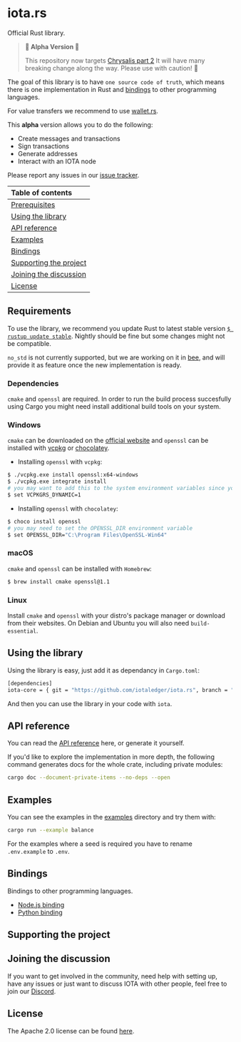# iota.rs

Official Rust library.  

> **🚧 Alpha Version 🚧**
>
> This repository now targets [Chrysalis part 2](https://roadmap.iota.org/chrysalis) It will have many breaking change along the way. Please use with caution! 🚧

The goal of this library is to have `one source code of truth`, which means there is one implementation in Rust and [bindings](#bindings) to other programming languages.

For value transfers we recommend to use [wallet.rs](https://github.com/iotaledger/wallet.rs).

This **alpha** version allows you to do the following:

* Create messages and transactions
* Sign transactions
* Generate addresses
* Interact with an IOTA node

Please report any issues in our [issue tracker](https://github.com/iotaledger/iota.rs/issues).

| Table of contents                                 |
| :------------------------------------------------ |
| [Prerequisites](#prerequisites)                   |
| [Using the library](#installing-the-library)      |
| [API reference](#api-reference)                   |
| [Examples](#examples)                             |
| [Bindings](#bindings)                             |
| [Supporting the project](#supporting-the-project) |
| [Joining the discussion](#joining-the-discussion) |
| [License](#license)                               |

## Requirements

To use the library, we recommend you update Rust to latest stable version [`$ rustup update stable`](https://github.com/rust-lang/rustup.rs#keeping-rust-up-to-date). Nightly should be fine but some changes might not be compatible.

`no_std` is not currently supported, but we are working on it in [bee](https://github.com/iotaledger/bee), and will provide it as feature once the new implementation is ready.

### Dependencies

`cmake` and `openssl` are required. In order to run the build process succesfully using Cargo you might need install additional build tools on your system. 

### Windows

`cmake` can be downloaded on the [official website](https://cmake.org/download/) and `openssl` can be installed with [vcpkg](https://github.com/microsoft/vcpkg) or [chocolatey](https://chocolatey.org/).

* Installing `openssl` with `vcpkg`:

```bash
$ ./vcpkg.exe install openssl:x64-windows
$ ./vcpkg.exe integrate install
# you may want to add this to the system environment variables since you'll need it to compile the crate
$ set VCPKGRS_DYNAMIC=1
```

* Installing `openssl` with `chocolatey`:

```bash
$ choco install openssl
# you may need to set the OPENSSL_DIR environment variable
$ set OPENSSL_DIR="C:\Program Files\OpenSSL-Win64"
```

### macOS

`cmake` and `openssl` can be installed with `Homebrew`:

```bash
$ brew install cmake openssl@1.1
```

### Linux

Install `cmake` and `openssl` with your distro's package manager or download from their websites. On Debian and Ubuntu you will also need `build-essential`.

## Using the library

Using the library is easy, just add it as dependancy in `Cargo.toml`:

```bash
[dependencies]
iota-core = { git = "https://github.com/iotaledger/iota.rs", branch = "dev" }
```

And then you can use the library in your code with `iota`.

## API reference

You can read the [API reference](https://docs.rs/iota-core) here, or generate it yourself.

If you'd like to explore the implementation in more depth, the following command generates docs for the whole crate, including private modules:

```bash
cargo doc --document-private-items --no-deps --open
```

## Examples

You can see the examples in the [examples](examples/) directory and try them with:

```bash
cargo run --example balance
```

For the examples where a seed is required you have to rename `.env.example` to `.env`.

## Bindings

Bindings to other programming languages.

* [Node.js binding](bindings/nodejs/)
* [Python binding](bindings/python/)

## Supporting the project

## Joining the discussion

If you want to get involved in the community, need help with setting up, have any issues or just want to discuss IOTA with other people, feel free to join our [Discord](https://discord.iota.org/).

## License

The Apache 2.0 license can be found [here](LICENSE).
